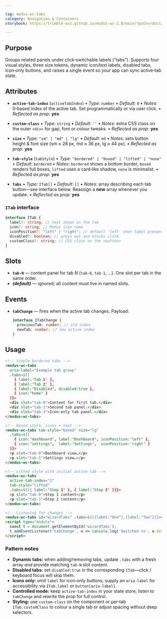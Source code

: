 ```yaml
---

tag: modus-wc-tabs
category: Navigation & Containers
storybook: https://trimble-oss.github.io/modus-wc-2.0/main/?path=/docs/components-tabs--docs

---
```


## Purpose

Groups related panels under click‑switchable labels (“tabs”). Supports four visual styles, three size tokens, dynamic icon/text labels, disabled tabs, icon‑only buttons, and raises a single event so your app can sync active‑tab state.

## Attributes

- **`active-tab-index`** (`activeTabIndex`)
  • _Type_: `number`
  • _Default_: `0`
  • _Notes_: 0‑based index of the active tab. Set programmatically or via user click.
  • _Reflected as prop_: **yes**

- **`custom-class`**
  • _Type_: `string`
  • _Default_: `''`
  • _Notes_: extra CSS class on the outer `<div>` for gap, font or colour tweaks.
  • _Reflected as prop_: **yes**

- **`size`**
  • _Type_: `"sm" | "md" | "lg"`
  • _Default_: `md`
  • _Notes_: sets button height & font size (sm ≈ 28 px, md ≈ 36 px, lg ≈ 44 px).
  • _Reflected as prop_: **yes**

- **`tab-style`** (`tabStyle`)
  • _Type_: `"bordered" | "boxed" | "lifted" | "none"`
  • _Default_: `bordered`
  • _Notes_: `bordered` shows a bottom border, `boxed` renders full boxes, `lifted` uses a card‑like shadow, `none` is minimalist.
  • _Reflected as prop_: **yes**

- **`tabs`**
  • _Type_: `ITab[]`
  • _Default_: `[]`
  • _Notes_: array describing each tab button—see interface below. Reassign a **new** array whenever you update.
  • _Reflected as prop_: **yes**

### `ITab` interface

```ts
interface ITab {
  label?: string; // text shown on the tab
  icon?: string; // Modus icon name
  iconPosition?: "left" | "right"; // default 'left' when label present
  disabled?: boolean; // greys out and blocks click
  customClass?: string; // CSS class on the <button>
}
```

## Slots

- **`tab-N`** — content panel for tab _N_ (`tab-0`, `tab-1`, …). One slot per tab in the same order.
- **_(default)_** — ignored; all content must live in named slots.

## Events

- **`tabChange`** — fires when the active tab changes.
  Payload:

  ```ts
  interface ITabChange {
    previousTab: number; // old index
    newTab: number; // new active index
  }
  ```

## Usage

```html
<!-- Simple bordered tabs -->
<modus-wc-tabs
  aria-label="Example tab group"
  .tabs=${[
    { label:'Tab 1' },
    { label:'Tab 2' },
    { label:'Disabled', disabled:true },
    { icon:'home' }
  ]}>
  <div slot="tab-0">Content for first tab.</div>
  <div slot="tab-1">Second tab panel.</div>
  <div slot="tab-3">Icon‑only tab panel.</div>
</modus-wc-tabs>

<!-- Boxed style, icons + text -->
<modus-wc-tabs tab-style="boxed" size="lg"
  .tabs=${[
    { icon:'dashboard', label:'Dashboard', iconPosition:'left' },
    { icon:'settings',  label:'Settings',  iconPosition:'right' }
  ]}>
  <p slot="tab-0">Dashboard view…</p>
  <p slot="tab-1">Settings view…</p>
</modus-wc-tabs>

<!-- Lifted style with initial active tab -->
<modus-wc-tabs
  active-tab-index="1"
  tab-style="lifted"
  .tabs=${[{ label:'Step 1' }, { label:'Step 2' }]}>
  <p slot="tab-0">Step 1 content</p>
  <p slot="tab-1">Step 2 content</p>
</modus-wc-tabs>

<!-- Listening for changes -->
<modus-wc-tabs id="wizardTabs" .tabs=${[{label:'One'},{label:'Two'}]}></modus-wc-tabs>
<script type="module">
  const t = document.getElementById('wizardTabs');
  t.addEventListener('tabChange', e => console.log('Switched to', e.detail.newTab));
</script>
```

### Pattern notes

- **Dynamic tabs:** when adding/removing tabs, update `.tabs` with a fresh array _and_ provide matching `tab-N` slot content.
- **Disabled tabs:** set `disabled:true` in the corresponding `ITab`—click / keyboard focus will skip them.
- **Icons only:** omit `label` for icon‑only buttons; supply an `aria-label` for accessibility via `ITab.label` or `button[aria-label]`.
- **Controlled mode:** keep `active-tab-index` in your state store; listen to `tabChange` and rewrite the prop for full control.
- **Styling:** use `custom-class` on the component or per‑tab `ITab.customClass` to colour a single tab or adjust spacing without deep selectors.

